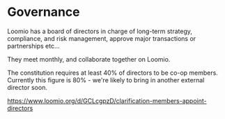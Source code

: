 # Governance

Loomio has a board of directors in charge of long-term strategy, compliance, and risk management, approve major transactions or partnerships etc...

They meet monthly, and collaborate together on Loomio.

The constitution requires at least 40% of directors to be co-op members. Currently this figure is 80% - we're likely to bring in another external director soon.

https://www.loomio.org/d/GCLcgpzD/clarification-members-appoint-directors